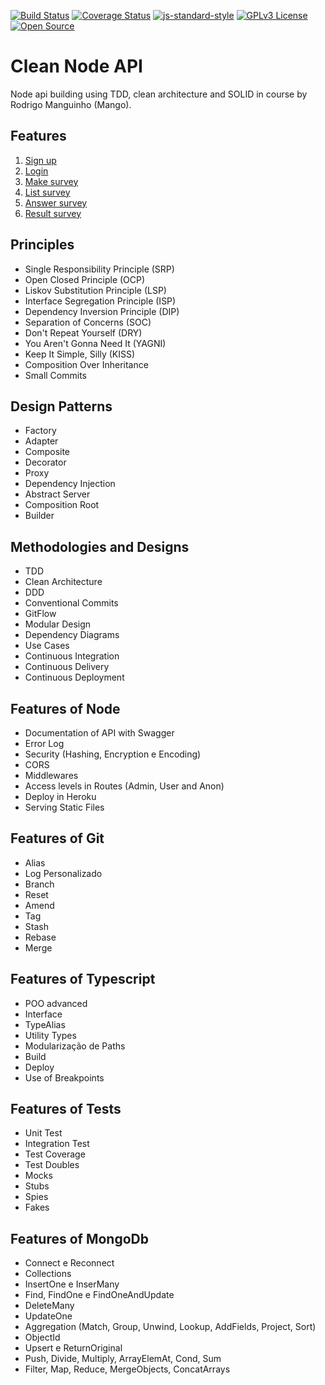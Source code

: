 [![Build Status](https://travis-ci.org/luanlazz/clean-node-api-mango.svg?branch=master)](https://travis-ci.org/luanlazz/clean-node-api-mango)
[![Coverage Status](https://coveralls.io/repos/github/luanlazz/clean-node-api-mango/badge.svg)](https://coveralls.io/github/luanlazz/clean-node-api-mango)
[![js-standard-style](https://img.shields.io/badge/code%20style-standard-brightgreen.svg)](http://standardjs.com)
[![GPLv3 License](https://img.shields.io/badge/License-GPL%20v3-yellow.svg)](https://opensource.org/licenses/)
[![Open Source](https://badges.frapsoft.com/os/v1/open-source.svg?v=103)](https://opensource.org/)

# **Clean Node API**

Node api building using TDD, clean architecture and SOLID in course by Rodrigo Manguinho (Mango).

## Features

1. [Sign up](./requirements/signup.md)
2. [Login](./requirements/login.md)
3. [Make survey](./requirements/add-survey.md)
4. [List survey](./requirements/load-surveys.md)
5. [Answer survey](./requirements/save-survey-result.md)
6. [Result survey](./requirements/load-survey-result.md)

## Principles

* Single Responsibility Principle (SRP)
* Open Closed Principle (OCP)
* Liskov Substitution Principle (LSP)
* Interface Segregation Principle (ISP)
* Dependency Inversion Principle (DIP)
* Separation of Concerns (SOC)
* Don't Repeat Yourself (DRY)
* You Aren't Gonna Need It (YAGNI)
* Keep It Simple, Silly (KISS)
* Composition Over Inheritance
* Small Commits

## Design Patterns

* Factory
* Adapter
* Composite
* Decorator
* Proxy
* Dependency Injection
* Abstract Server
* Composition Root
* Builder

## Methodologies and Designs

* TDD
* Clean Architecture
* DDD
* Conventional Commits
* GitFlow
* Modular Design
* Dependency Diagrams
* Use Cases
* Continuous Integration
* Continuous Delivery
* Continuous Deployment

## Features of Node

* Documentation of API with Swagger
* Error Log
* Security (Hashing, Encryption e Encoding)
* CORS
* Middlewares
* Access levels in Routes (Admin, User and Anon)
* Deploy in Heroku
* Serving Static Files

## Features of Git

* Alias
* Log Personalizado
* Branch
* Reset
* Amend
* Tag
* Stash
* Rebase
* Merge

## Features of Typescript

* POO advanced
* Interface
* TypeAlias
* Utility Types
* Modularização de Paths
* Build
* Deploy
* Use of Breakpoints

## Features of Tests

* Unit Test
* Integration Test
* Test Coverage
* Test Doubles
* Mocks
* Stubs
* Spies
* Fakes

## Features of MongoDb

* Connect e Reconnect
* Collections
* InsertOne e InserMany
* Find, FindOne e FindOneAndUpdate
* DeleteMany
* UpdateOne
* Aggregation (Match, Group, Unwind, Lookup, AddFields, Project, Sort)
* ObjectId
* Upsert e ReturnOriginal
* Push, Divide, Multiply, ArrayElemAt, Cond, Sum
* Filter, Map, Reduce, MergeObjects, ConcatArrays

